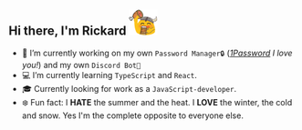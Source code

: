 ## Hi there, I'm Rickard ![a](/7512-blobvikingfeast_50x50.png)

- 🔭 I’m currently working on my own `Password Manager🔒` (*[1Password](https://1password.com/) I love you!*) and my own `Discord Bot🤖`
- 💻 I’m currently learning `TypeScript` and `React`.
- 🎓 Currently looking for work as a `JavaScript-developer`.
- ❄️ Fun fact: I **HATE** the summer and the heat. I **LOVE** the winter, the cold and snow. Yes I'm the complete opposite to everyone else.
